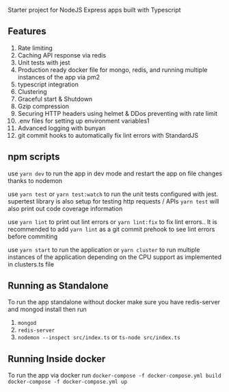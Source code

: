 Starter project for NodeJS Express apps built with Typescript

## Features
1. Rate limiting
2. Caching API response via redis
3. Unit tests with jest
4. Production ready docker file for mongo, redis, and running multiple instances of the app via pm2
5. typescript integration
6. Clustering
7. Graceful start & Shutdown
8. Gzip compression
9. Securing HTTP headers using helmet & DDos preventing with rate limit
10. .env files for setting up environment variables1
11. Advanced logging with bunyan
12. git commit hooks to automatically fix lint errors with StandardJS

## npm scripts
use `yarn dev` to run the app in dev mode and restart the app on file changes thanks to nodemon

use `yarn test` or `yarn test:watch` to run the unit tests configured with jest. supertest library is also setup for testing http requests / APIs
`yarn test` will also print out code coverage information

use `yarn lint` to print out lint errors or `yarn lint:fix` to fix lint errors.. It is recommended to add `yarn lint` as a git commit prehook to see lint errors before commiting

use `yarn start` to run the application or `yarn cluster` to run multiple instances of the application depending on the CPU support as implemented in clusters.ts file

## Running as Standalone
To run the app standalone without docker make sure you have redis-server and mongod install then run
1. `mongod`
1. `redis-server`
1. `nodemon --inspect src/index.ts` or `ts-node src/index.ts`

## Running Inside docker
To run the app via docker run
```docker-compose -f docker-compose.yml build```
```docker-compose -f docker-compose.yml up```
